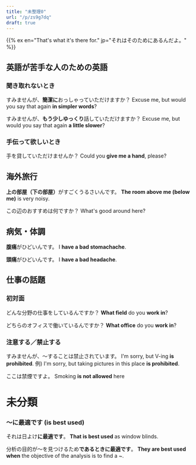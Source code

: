 ```yaml
---
title: "未整理0"
url: "/p/zs9g7dq"
draft: true
---
```


{{% ex en="That's what it's there for." jp="それはそのためにあるんだよ。" %}}

<h2>英語が苦手な人のための英語</h2>
<h3>聞き取れないとき</h3>
すみませんが、<strong>簡潔に</strong>おっしゃっていただけますか？
Excuse me, but would you say that again <strong>in simpler words</strong>?

すみませんが、<strong>もう少しゆっくり</strong>話していただけますか？
Excuse me, but would you say that again <strong>a little slower</strong>?
<h3>手伝って欲しいとき</h3>
手を貸していただけませんか？
Could you <strong>give me a hand</strong>, please?
<h2>海外旅行</h2>
<strong>上の部屋（下の部屋）</strong>がすごくうるさいんです。
<strong>The room above me (below me)</strong> is very noisy.

この辺のおすすめは何ですか？
What's good around here?

<h2>病気・体調</h2>
<strong>腹痛</strong>がひどいんです。
I <strong>have a bad stomachache</strong>.

<strong>頭痛</strong>がひどいんです。
I <strong>have a bad headache</strong>.

<h2>仕事の話題</h2>
<h3>初対面</h3>
どんな分野の仕事をしているんですか？
<strong>What field</strong> do you <strong>work in</strong>?

どちらのオフィスで働いているんですか？
<strong>What office</strong> do you <strong>work in</strong>?
<h3>注意する／禁止する</h3>
すみませんが、〜することは禁止されています。
I'm sorry, but V-ing<strong> is prohibited</strong>.
例) I'm sorry, but taking pictures in this place <strong>is prohibited</strong>.

ここは禁煙ですよ。
Smoking <strong>is not allowed</strong> here
<h1>未分類</h1>
<h3>〜に最適です (is best used)</h3>
それは日よけ<strong>に最適です</strong>。<strong>
That is best used </strong>as window blinds.

分析の目的が〜を見つけるため<strong>であるときに最適です</strong>。
<strong>They are best used when</strong> the objective of the analysis is to find a ~.
